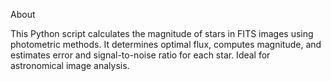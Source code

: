 About

This Python script calculates the magnitude of stars in FITS images using photometric methods. It determines optimal flux, computes magnitude, and estimates error and signal-to-noise ratio for each star. Ideal for astronomical image analysis. 
